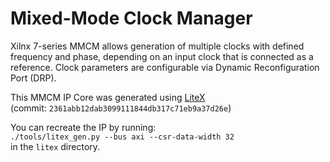 Mixed-Mode Clock Manager
========================

Xilnx 7-series MMCM allows generation of multiple clocks with defined frequency and phase, depending on an input clock that is connected as a reference.
Clock parameters are configurable via Dynamic Reconfiguration Port (DRP).

This MMCM IP Core was generated using [LiteX](https://github.com/enjoy-digital/litex/tree/2361abb12dab3099111844db317c71eb9a37d26e)    
(commit: `2361abb12dab3099111844db317c71eb9a37d26e`)

You can recreate the IP by running:   
`./tools/litex_gen.py --bus axi --csr-data-width 32`   
in the `litex` directory.
